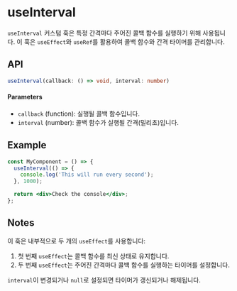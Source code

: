 # useInterval

`useInterval` 커스텀 훅은 특정 간격마다 주어진 콜백 함수를 실행하기 위해 사용됩니다.
이 훅은 `useEffect`와 `useRef`를 활용하여 콜백 함수와 간격 타이머를 관리합니다.

## API

```ts
useInterval(callback: () => void, interval: number)
```

#### Parameters

- `callback` (function): 실행될 콜백 함수입니다.
- `interval` (number): 콜백 함수가 실행될 간격(밀리초)입니다.

## Example

```jsx
const MyComponent = () => {
  useInterval(() => {
    console.log('This will run every second');
  }, 1000);

  return <div>Check the console</div>;
};
```

## Notes

이 훅은 내부적으로 두 개의 `useEffect`를 사용합니다:

1. 첫 번째 `useEffect`는 콜백 함수를 최신 상태로 유지합니다.
2. 두 번째 `useEffect`는 주어진 간격마다 콜백 함수를 실행하는 타이머를 설정합니다.

`interval`이 변경되거나 `null`로 설정되면 타이머가 갱신되거나 해제됩니다.
